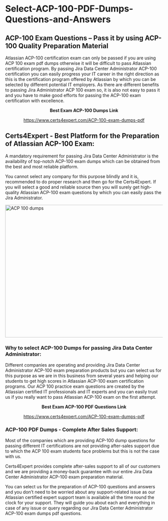 # Select-ACP-100-PDF-Dumps-Questions-and-Answers
<h2><strong>ACP-100 Exam Questions &ndash; Pass it by using ACP-100 Quality Preparation Material</strong></h2>
<p>Atlassian ACP-100 certification exam can only be passed if you are using ACP 100 exam pdf dumps otherwise it will be difficult to pass Atlassian certification program. By passing Jira Data Center Administrator ACP-100 certification you can easily progress your IT career in the right direction as this is the certification program offered by Atlassian by which you can be selected by different potential IT employers. As there are different benefits to passing Jira Administrator ACP 100 exam so, it is also not easy to pass it and you have to make good efforts for passing the ACP-100 exam certification with excellence.</p>
<p style="text-align: center;"><strong>Best Exam ACP-100 Dumps Link</strong></p>
<p style="text-align: center;"><a href="exam%20link">https://www.certs4expert.com/ACP-100-exam-dumps-pdf</a></p>
<h2><strong>Certs4Expert - Best Platform for the Preparation of Atlassian ACP-100 Exam:&nbsp; </strong></h2>
<p>A mandatory requirement for passing Jira Data Center Administrator is the availability of top-notch ACP-100 exam dumps which can be obtained from the best and most reliable platform.</p>
<p>You cannot select any company for this purpose blindly and it is, recommended to do proper research and then go for the Certs4Expert. If you will select a good and reliable source then you will surely get high-quality Atlassian ACP-100 exam questions by which you can easily pass the Jira Administrator.</p>
<p><img style="display: block; margin-left: auto; margin-right: auto;" src="https://i.imgur.com/cCy1yN2.png" alt="ACP 100 dumps" width="750" height="422" /></p>
<h3><strong>Why to select ACP-100 Dumps for passing Jira Data Center Administrator:</strong></h3>
<p>Different companies are operating and providing Jira Data Center Administrator ACP-100 exam preparation products but you can select us for this purpose as we are in this business from several years and helping our students to get high scores in Atlassian ACP-100 exam certification programs. Our ACP 100 practice exam questions are created by the Atlassian certified IT professionals and IT experts and you can easily trust us if you really want to pass Atlassian ACP-100 exam on the first attempt.</p>
<p style="text-align: center;"><strong>Best Exam ACP-100 PDF Questions Link</strong></p>
<p style="text-align: center;"><a href="exam%20link">https://www.certs4expert.com/ACP-100-exam-dumps-pdf</a></p>
<h3><strong>ACP-100 PDF Dumps - Complete After Sales Support:</strong></h3>
<p>Most of the companies which are providing ACP-100 dump questions for passing different IT certifications are not providing after-sales support due to which the ACP 100 exam students face problems but this is not the case with us.</p>
<p>Certs4Expert provides complete after-sales support to all of our customers and we are providing a money-back guarantee with our entire Jira Data Center Administrator ACP-100 exam preparation material.</p>
<p>You can select us for the preparation of ACP-100 questions and answers and you don&rsquo;t need to be worried about any support-related issue as our Atlassian certified expert support team is available all the time round the clock for your support. They will guide you about each and everything in case of any issue or query regarding our Jira Data Center Administrator ACP-100 exam dumps pdf questions.</p>
